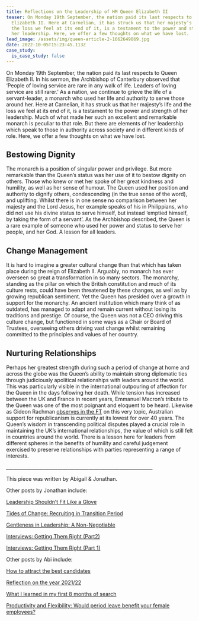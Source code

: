 ```yaml
---
title: Reflections on the Leadership of HM Queen Elizabeth II
teaser: On Monday 19th September, the nation paid its last respects to Queen
  Elizabeth II. Here at Carnelian, it has struck us that her majesty’s life and
  the loss we feel at its end of it, is a testament to the power and strength of
  her leadership. Here, we offer a few thoughts on what we have lost.
lead_image: /assets/img/queen-article-2-1662649869.jpg
date: 2022-10-05T15:23:45.113Z
case_study:
  is_case_study: false
---
```

On Monday 19th September, the nation paid its last respects to Queen Elizabeth II. In his sermon, the Archbishop of Canterbury observed that ‘People of loving service are rare in any walk of life. Leaders of loving service are still rarer.’ As a nation, we continue to grieve the life of a servant-leader, a monarch who used her life and authority to serve those around her. Here at Carnelian, it has struck us that her majesty’s life and the loss we feel at its end of it, is a testament to the power and strength of her leadership. Much of what made her such an excellent and remarkable monarch is peculiar to that role. But there are elements of her leadership which speak to those in authority across society and in different kinds of role. Here, we offer a few thoughts on what we have lost.

## Bestowing Dignity

The monarch is a position of singular power and privilege. But more remarkable than the Queen’s status was her use of it to bestow dignity on others. Those who knew or met her spoke of her great kindness and humility, as well as her sense of humour. The Queen used her position and authority to dignify others, condescending (in the true sense of the word), and uplifting. Whilst there is in one sense no comparison between her majesty and the Lord Jesus, her example speaks of his in Philippians, who did not use his divine status to serve himself, but instead ‘emptied himself, by taking the form of a servant’. As the Archbishop described, the Queen is a rare example of someone who used her power and status to serve her people, and her God. A lesson for all leaders.

## Change Management

It is hard to imagine a greater cultural change than that which has taken place during the reign of Elizabeth II. Arguably, no monarch has ever overseen so great a transformation in so many sectors. The monarchy, standing as the pillar on which the British constitution and much of its culture rests, could have been threatened by these changes, as well as by growing republican sentiment. Yet the Queen has presided over a growth in support for the monarchy. An ancient institution which many think of as outdated, has managed to adapt and remain current without losing its traditions and prestige. Of course, the Queen was not a CEO driving this culture change, but functioned in some ways as a Chair or Board of Trustees, overseeing others driving vast change whilst remaining committed to the principles and values of her country.

## Nurturing Relationships

Perhaps her greatest strength during such a period of change at home and across the globe was the Queen’s ability to maintain strong diplomatic ties through judiciously apolitical relationships with leaders around the world. This was particularly visible in the international outpouring of affection for the Queen in the days following her death. While tension has increased between the UK and France in recent years, Emmanuel Macron’s tribute to the Queen was one of the most poignant and eloquent to be heard. Likewise as Gideon Rachman [observes in the FT](https://www.ft.com/content/4f6aa7a9-aaca-4a3f-9c2d-6ae34cf85c96) on this very topic, Australian support for republicanism is currently at its lowest for over 40 years. The Queen’s wisdom in transcending political disputes played a crucial role in maintaining the UK’s international relationships, the value of which is still felt in countries around the world. There is a lesson here for leaders from different spheres in the benefits of humility and careful judgement exercised to preserve relationships with parties representing a range of interests.

_﻿\_\_\_\_\_\_\_\_\_\_\_\_\_\_\_\_\_\_\_\_\_\_\_\_\_\_\_\_\_\_\_\_\_\_\_\_\_\_\_\_\_\_\_\_\_\_\_\_\_\_\_\_\_\_\_\_\_\_\_\_\_\__

This piece was written by Abigail & Jonathan.

Other posts by Jonathan include:  

[Leadership Shouldn’t Fit Like a Glove](https://carneliansearch.com/insights/leadership-shouldn-t-fit-like-a-glove/) 

[Tides of Change: Recruiting in Transition Period](https://carneliansearch.com/insights/tides-of-change-recruiting-in-transition-periods/) 

[Gentleness in Leadership: A Non-Negotiable](https://carneliansearch.com/insights/gentleness-in-leadership-a-non-negotiable/) 

[Interviews: Getting Them Right (Part2)](https://carneliansearch.com/insights/interviews-getting-them-right-part-2/) 

[Interviews: Getting Them Right (Part 1)](https://carneliansearch.com/insights/interviews-getting-them-right-part-1/) 

Other posts by Abi include:  

[How to attract the best candidates](https://carneliansearch.com/insights/how-to-attract-the-best-candidates/) 

[Reflection on the year 2021/22](https://carneliansearch.com/insights/reflections-on-the-year-2021-22/) 

[What I learned in my first 8 months of search](https://carneliansearch.com/insights/what-i-learned-in-my-first-8-months-of-search/) 

[Productivity and Flexibility: Would period leave benefit your female employees?](https://carneliansearch.com/insights/productivity-and-flexibility-would-period-leave-benefit-your-female-employees/)